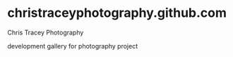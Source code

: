 christraceyphotography.github.com
=================================

Chris Tracey Photography

development
gallery for photography project
